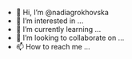 - 👋 Hi, I’m @nadiagrokhovska
- 👀 I’m interested in ...
- 🌱 I’m currently learning ...
- 💞️ I’m looking to collaborate on ...
- 📫 How to reach me ...

<!---
nadiagrokhovska/nadiagrokhovska is a ✨ special ✨ repository because its `README.md` (this file) appears on your GitHub profile.
You can click the Preview link to take a look at your changes.
--->
